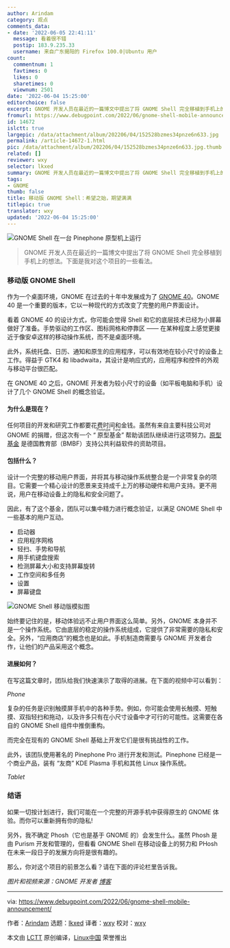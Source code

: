 ```yaml
---
author: Arindam
category: 观点
comments_data:
- date: '2022-06-05 22:41:11'
  message: 看着很不错
  postip: 183.9.235.33
  username: 来自广东揭阳的 Firefox 100.0|Ubuntu 用户
count:
  commentnum: 1
  favtimes: 0
  likes: 0
  sharetimes: 0
  viewnum: 2501
date: '2022-06-04 15:25:00'
editorchoice: false
excerpt: GNOME 开发人员在最近的一篇博文中提出了将 GNOME Shell 完全移植到手机上的想法。下面是我对这个项目的一些看法。
fromurl: https://www.debugpoint.com/2022/06/gnome-shell-mobile-announcement/
id: 14672
islctt: true
largepic: /data/attachment/album/202206/04/152528bzmes34pnze6n633.jpg
permalink: /article-14672-1.html
pic: /data/attachment/album/202206/04/152528bzmes34pnze6n633.jpg.thumb.jpg
related: []
reviewer: wxy
selector: lkxed
summary: GNOME 开发人员在最近的一篇博文中提出了将 GNOME Shell 完全移植到手机上的想法。下面是我对这个项目的一些看法。
tags:
- GNOME
thumb: false
title: 移动版 GNOME Shell：希望之始，期望满满
titlepic: true
translator: wxy
updated: '2022-06-04 15:25:00'
---
```


![GNOME Shell 在一台 Pinephone 原型机上运行](/data/attachment/album/202206/04/152528bzmes34pnze6n633.jpg)



> 
> GNOME 开发人员在最近的一篇博文中提出了将 GNOME Shell 完全移植到手机上的想法。下面是我对这个项目的一些看法。
> 
> 
> 


### 移动版 GNOME Shell


作为一个桌面环境，GNOME 在过去的十年中发展成为了 [GNOME 40](https://www.debugpoint.com/tag/gnome-40)。GNOME 40 是一个重要的版本，它以一种现代的方式改变了完整的用户界面设计。


看着 GNOME 40 的设计方式，你可能会觉得 Shell 和它的底层技术已经为小屏幕做好了准备。手势驱动的工作区、图标网格和停靠区 —— 在某种程度上感觉更接近于像安卓这样的移动操作系统，而不是桌面环境。


此外，系统托盘、日历、通知和原生的应用程序，可以有效地在较小尺寸的设备上工作。得益于 GTK4 和 libadwaita，其设计是响应式的，应用程序和控件的外观与移动平台很匹配。


在 GNOME 40 之后，GNOME 开发者为较小尺寸的设备（如平板电脑和手机）设计了几个 GNOME Shell 的概念验证。


#### 为什么是现在？


任何项目的开发和研究工作都要花费时间和金钱。虽然有来自主要科技公司对 GNOME 的捐赠，但这次有一个 “<ruby> 原型基金 <rt>  Prototype Fund </rt></ruby>” 帮助该团队继续进行这项努力。[原型基金](http://www.prototypefund.de) 是德国教育部（BMBF）支持公共利益软件的资助项目。


#### 包括什么？


设计一个完整的移动用户界面，并将其与移动操作系统整合是一个非常复杂的项目。它需要一个精心设计的愿景来支持成千上万的移动硬件和用户支持。更不用说，用户在移动设备上的隐私和安全问题了。


因此，有了这个基金，团队可以集中精力进行概念验证，以满足 GNOME Shell 中一些基本的用户互动。


* 启动器
* 应用程序网格
* 轻扫、手势和导航
* 用手机键盘搜索
* 检测屏幕大小和支持屏幕旋转
* 工作空间和多任务
* 设置
* 屏幕键盘


![GNOME Shell 移动版模拟图](/data/attachment/album/202206/04/152528t34o3n5v5l19a1aq.jpg)


始终要记住的是，移动体验远不止用户界面这么简单。另外，GNOME 本身并不是一个操作系统。它由底层的稳定的操作系统组成，它提供了非常需要的隐私和安全。另外，“应用商店”的概念也是如此。手机制造商需要与 GNOME 开发者合作，让他们的产品采用这个概念。


#### 进展如何？


在写这篇文章时，团队给我们快速演示了取得的进展。在下面的视频中可以看到：






*Phone*


复杂的任务是识别触摸屏手机中的各种手势。例如，你可能会使用长触摸、短触摸、双指轻扫和拖动，以及许多只有在小尺寸设备中才可行的可能性。这需要在各自的 GNOME Shell 组件中推倒重构。


而完全在现有的 GNOME Shell 基础上开发它们是很有挑战性的工作。


此外，该团队使用著名的 Pinephone Pro 进行开发和测试。Pinephone 已经是一个商业产品，装有 “友商” KDE Plasma 手机和其他 Linux 操作系统。






*Tablet*


### 结语


如果一切按计划进行，我们可能在一个完整的开源手机中获得原生的 GNOME 体验。而你可以重新拥有你的隐私!


另外，我不确定 Phosh（它也是基于 GNOME 的）会发生什么。虽然 Phosh 是由 Purism 开发和管理的，但看看 GNOME Shell 在移动设备上的努力和 PHosh 在未来一段日子的发展方向将是很有趣的。


那么，你对这个项目的前景怎么看？请在下面的评论栏里告诉我。


*图片和视频来源：GNOME 开发者 [博客](https://blogs.gnome.org/shell-dev/2022/05/30/towards-gnome-shell-on-mobile/)*




---


via: <https://www.debugpoint.com/2022/06/gnome-shell-mobile-announcement/>


作者：[Arindam](https://www.debugpoint.com/author/admin1/) 选题：[lkxed](https://github.com/lkxed) 译者：[wxy](https://github.com/wxy) 校对：[wxy](https://github.com/wxy)


本文由 [LCTT](https://github.com/LCTT/TranslateProject) 原创编译，[Linux中国](https://linux.cn/) 荣誉推出